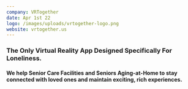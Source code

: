 ```yaml
---
company: VRTogether
date: Apr 1st 22
logo: /images/uploads/vrtogether-logo.png
website: vrtogether.us
---
```

### The Only Virtual Reality App Designed Specifically For Loneliness.

#### We help Senior Care Facilities and Seniors Aging-at-Home to stay connected with loved ones and maintain exciting, rich experiences.